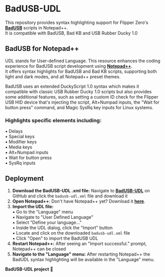 # BadUSB-UDL

This repository provides syntax highlighting support for Flipper Zero's **[BadUSB](https://docs.flipper.net/bad-usb)** scripts in Notepad++.  
It is compatible with BadUSB, Bad KB and USB Rubber Ducky 1.0

## BadUSB for Notepad++
UDL stands for User-defined Language. This resource enhances the coding experience for BadUSB script development using **[Notepad++](https://notepad-plus-plus.org/)**.  
It offers syntax highlights for BadUSB and Bad KB scripts, supporting both light and dark modes, and all Notepad++ preset themes.  

BadUSB uses an extended DuckyScript 1.0 syntax which makes it compatible with classic USB Rubber Ducky 1.0 scripts but also provides some additional features, such as setting a custom ID check for the Flipper USB HID device that's injecting the script, Alt+Numpad inputs, the "Wait for button press" command, and Magic SysRq key inputs for Linux systems.  

### Highlights specific elements including:
▪ Delays  
▪ Special keys  
▪ Modifier keys  
▪ Media keys  
▪ Alt+Numpad inputs  
▪ Wait for button press  
▪ SysRq inputs  

## Deployment
1. **Download the BadUSB-UDL .xml file:** Navigate to **[BadUSB-UDL](https://github.com/ScottyGrotty/BadUSB-UDL)** on GitHub and click the `badusb-udl.xml` file and download it  
2. **Open Notepad++**: Don't have Notepad++ yet? Download it **[here](https://notepad-plus-plus.org/downloads/)**.
3. **Import the UDL file:**  
   ▪ Go to the "Language" menu  
   ▪ Navigate to "User Defined Language"  
   ▪ Select "Define your language..."  
   ▪ Inside the UDL dialog, click the "Import" button  
   ▪ Locate and click on the downloaded `badusb-udl.xml` file  
   ▪ Click "Open" to import the BadUSB UDL  
4. **Restart Notepad++:** After seeing an "Import successful." prompt, Notepad++ can be closed
5. **Navigate to the "Language" menu:** After restarting Notepad++ the BadUDL syntax highlighting will be available in the "Language" menu.

**BadUSB-UDL project** :dolphin:
